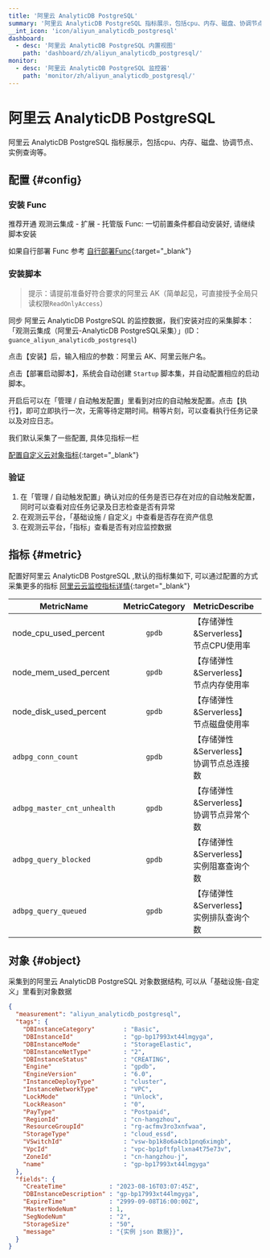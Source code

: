 ```yaml
---
title: '阿里云 AnalyticDB PostgreSQL'
summary: '阿里云 AnalyticDB PostgreSQL 指标展示，包括cpu、内存、磁盘、协调节点、实例查询等。'
__int_icon: 'icon/aliyun_analyticdb_postgresql'
dashboard:
  - desc: '阿里云 AnalyticDB PostgreSQL 内置视图'
    path: 'dashboard/zh/aliyun_analyticdb_postgresql/'
monitor:
  - desc: '阿里云 AnalyticDB PostgreSQL 监控器'
    path: 'monitor/zh/aliyun_analyticdb_postgresql/'
---
```


<!-- markdownlint-disable MD025 -->
# 阿里云  AnalyticDB PostgreSQL
<!-- markdownlint-enable -->


阿里云  AnalyticDB PostgreSQL 指标展示，包括cpu、内存、磁盘、协调节点、实例查询等。


## 配置 {#config}

### 安装 Func

推荐开通 观测云集成 - 扩展 - 托管版 Func: 一切前置条件都自动安装好, 请继续脚本安装

如果自行部署 Func 参考 [自行部署Func](https://func.guance.com/doc/script-market-guance-integration/){:target="_blank"}


### 安装脚本

> 提示：请提前准备好符合要求的阿里云 AK（简单起见，可直接授予全局只读权限`ReadOnlyAccess`）

同步 阿里云  AnalyticDB PostgreSQL 的监控数据，我们安装对应的采集脚本：「观测云集成（阿里云-AnalyticDB PostgreSQL采集）」(ID：`guance_aliyun_analyticdb_postgresql`)

点击【安装】后，输入相应的参数：阿里云 AK、阿里云账户名。

点击【部署启动脚本】，系统会自动创建 `Startup` 脚本集，并自动配置相应的启动脚本。

开启后可以在「管理 / 自动触发配置」里看到对应的自动触发配置。点击【执行】，即可立即执行一次，无需等待定期时间。稍等片刻，可以查看执行任务记录以及对应日志。

我们默认采集了一些配置, 具体见指标一栏

[配置自定义云对象指标](https://func.guance.com/doc/script-market-guance-aliyun-analyticdb-postgresql/){:target="_blank"}




### 验证

1. 在「管理 / 自动触发配置」确认对应的任务是否已存在对应的自动触发配置，同时可以查看对应任务记录及日志检查是否有异常
2. 在观测云平台，「基础设施 / 自定义」中查看是否存在资产信息
3. 在观测云平台，「指标」查看是否有对应监控数据

## 指标 {#metric}
配置好阿里云 AnalyticDB PostgreSQL ,默认的指标集如下, 可以通过配置的方式采集更多的指标 [阿里云云监控指标详情](https://cms.console.aliyun.com/metric-meta/acs_hybriddb/gpdb?spm=a2c4g.11186623.0.0.5da976abPs9zNS){:target="_blank"}

| MetricName                   |         MetricCategory         | MetricDescribe                          | Dimensions                                    | Statistics              | Unit  | MinPeriods |
| ---- | :----: | ---- | ---- | ---- | ---- | ---- |
| node_cpu_used_percent        |              `gpdb`              | 【存储弹性&Serverless】节点CPU使用率    | userId,instanceId,instance_component,hostname | Average,Maximum,Minimum | %     | 60 s       |
| node_mem_used_percent        |              `gpdb`              | 【存储弹性&Serverless】节点内存使用率   | userId,instanceId,instance_component,hostname | Average,Maximum,Minimum | %     | 60 s    |
| node_disk_used_percent       |              `gpdb`              | 【存储弹性&Serverless】节点磁盘使用率   | userId,instanceId,instance_component,hostname | Average,Maximum,Minimum | %     | 60 s        |
| `adbpg_conn_count`             |              `gpdb`              | 【存储弹性&Serverless】协调节点总连接数 | userId,instanceId,instance_component,hostname | Average,Maximum,Minimum | count | 60 s        |
| `adbpg_master_cnt_unhealth`    |              `gpdb`              | 【存储弹性&Serverless】协调节点异常个数 | userId,instanceId                             | Average,Maximum,Minimum | count | 60 s    |
| `adbpg_query_blocked`          |              `gpdb`              | 【存储弹性&Serverless】实例阻塞查询个数 | userId,instanceId                             | Average,Maximum,Minimum | count | 60 s    |
| `adbpg_query_queued`           |              `gpdb`              | 【存储弹性&Serverless】实例排队查询个数 | userId,instanceId                             | Average,Maximum,Minimum | count | 60 s    |



## 对象 {#object}

采集到的阿里云 AnalyticDB PostgreSQL  对象数据结构, 可以从「基础设施-自定义」里看到对象数据

```json
{
  "measurement": "aliyun_analyticdb_postgresql",
  "tags": {
    "DBInstanceCategory"        : "Basic",
    "DBInstanceId"              : "gp-bp17993xt44lmgyga",
    "DBInstanceMode"            : "StorageElastic",
    "DBInstanceNetType"         : "2",
    "DBInstanceStatus"          : "CREATING",
    "Engine"                    : "gpdb",
    "EngineVersion"             : "6.0",
    "InstanceDeployType"        : "cluster",
    "InstanceNetworkType"       : "VPC",
    "LockMode"                  : "Unlock",
    "LockReason"                : "0",
    "PayType"                   : "Postpaid",
    "RegionId"                  : "cn-hangzhou",
    "ResourceGroupId"           : "rg-acfmv3ro3xnfwaa",
    "StorageType"               : "cloud_essd",
    "VSwitchId"                 : "vsw-bp1k8o6a4cb1pnq6ximgb",
    "VpcId"                     : "vpc-bp1pftfpllxna4t75e73v",
    "ZoneId"                    : "cn-hangzhou-j",
    "name"                      : "gp-bp17993xt44lmgyga"
  },
  "fields": {
    "CreateTime"            : "2023-08-16T03:07:45Z",
    "DBInstanceDescription" : "gp-bp17993xt44lmgyga",
    "ExpireTime"            : "2999-09-08T16:00:00Z",
    "MasterNodeNum"         : 1,
    "SegNodeNum"            : "2",
    "StorageSize"           : "50",
    "message"               : "{实例 json 数据}}",
  }
}

```
